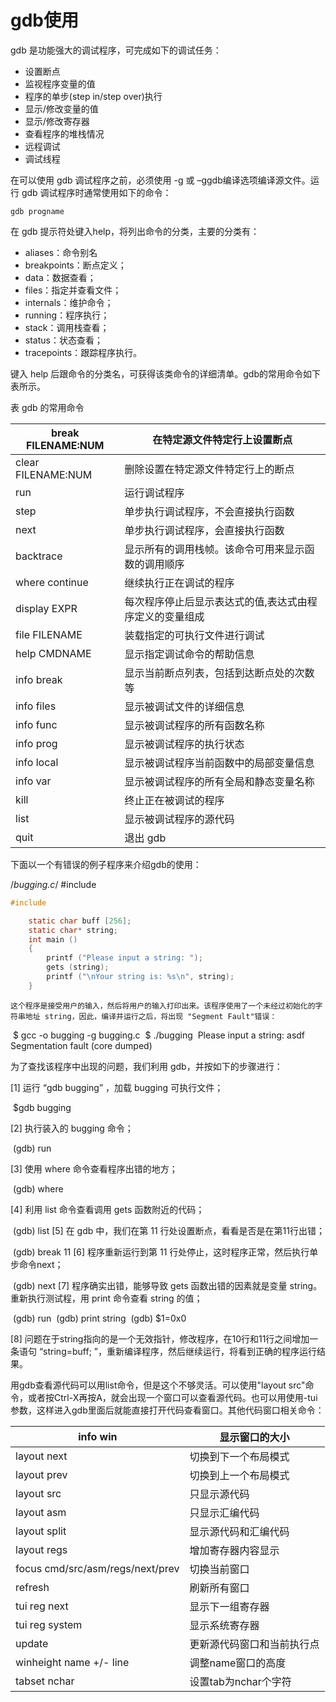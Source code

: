 # gdb使用

gdb 是功能强大的调试程序，可完成如下的调试任务：

- 设置断点
- 监视程序变量的值
- 程序的单步(step in/step over)执行
- 显示/修改变量的值
- 显示/修改寄存器
- 查看程序的堆栈情况
- 远程调试
- 调试线程

在可以使用 gdb 调试程序之前，必须使用 -g 或 –ggdb编译选项编译源文件。运行 gdb 调试程序时通常使用如下的命令：

```
gdb progname
```

在 gdb 提示符处键入help，将列出命令的分类，主要的分类有：

- aliases：命令别名
- breakpoints：断点定义；
- data：数据查看；
- files：指定并查看文件；
- internals：维护命令；
- running：程序执行；
- stack：调用栈查看；
- status：状态查看；
- tracepoints：跟踪程序执行。

键入 help 后跟命令的分类名，可获得该类命令的详细清单。gdb的常用命令如下表所示。

表 gdb 的常用命令

| break FILENAME:NUM | 在特定源文件特定行上设置断点                            |
| ------------------ | ------------------------------------------------------- |
| clear FILENAME:NUM | 删除设置在特定源文件特定行上的断点                      |
| run                | 运行调试程序                                            |
| step               | 单步执行调试程序，不会直接执行函数                      |
| next               | 单步执行调试程序，会直接执行函数                        |
| backtrace          | 显示所有的调用栈帧。该命令可用来显示函数的调用顺序      |
| where continue     | 继续执行正在调试的程序                                  |
| display EXPR       | 每次程序停止后显示表达式的值,表达式由程序定义的变量组成 |
| file FILENAME      | 装载指定的可执行文件进行调试                            |
| help CMDNAME       | 显示指定调试命令的帮助信息                              |
| info break         | 显示当前断点列表，包括到达断点处的次数等                |
| info files         | 显示被调试文件的详细信息                                |
| info func          | 显示被调试程序的所有函数名称                            |
| info prog          | 显示被调试程序的执行状态                                |
| info local         | 显示被调试程序当前函数中的局部变量信息                  |
| info var           | 显示被调试程序的所有全局和静态变量名称                  |
| kill               | 终止正在被调试的程序                                    |
| list               | 显示被调试程序的源代码                                  |
| quit               | 退出 gdb                                                |

 下面以一个有错误的例子程序来介绍gdb的使用：



/*bugging.c*/     #include 

```c
#include     

    static char buff [256];
    static char* string;
    int main ()
    {
        printf ("Please input a string: ");
        gets (string);
        printf ("\nYour string is: %s\n", string);
    }
```





 ```
这个程序是接受用户的输入，然后将用户的输入打印出来。该程序使用了一个未经过初始化的字符串地址 string，因此，编译并运行之后，将出现 "Segment Fault"错误：
 ```

​    $ gcc -o bugging -g  bugging.c
​    $ ./bugging
​    Please input a string: asdf
​    Segmentation fault (core dumped)

为了查找该程序中出现的问题，我们利用 gdb，并按如下的步骤进行：

[1] 运行 “gdb bugging” ，加载 bugging 可执行文件；

​    $gdb bugging 

[2] 执行装入的 bugging 命令；

​    (gdb) run

[3] 使用 where 命令查看程序出错的地方；

​    (gdb) where

[4] 利用 list 命令查看调用 gets 函数附近的代码；

​    (gdb) list
[5] 在 gdb 中，我们在第 11 行处设置断点，看看是否是在第11行出错；

​    (gdb) break 11
[6] 程序重新运行到第 11 行处停止，这时程序正常，然后执行单步命令next；

​    (gdb) next
[7] 程序确实出错，能够导致 gets 函数出错的因素就是变量 string。重新执行测试程，用 print 命令查看 string 的值；

​    (gdb) run
​    (gdb) print string
​    (gdb) $1=0x0

[8] 问题在于string指向的是一个无效指针，修改程序，在10行和11行之间增加一条语句 “string=buff; ”，重新编译程序，然后继续运行，将看到正确的程序运行结果。

用gdb查看源代码可以用list命令，但是这个不够灵活。可以使用"layout src"命令，或者按Ctrl-X再按A，就会出现一个窗口可以查看源代码。也可以用使用-tui参数，这样进入gdb里面后就能直接打开代码查看窗口。其他代码窗口相关命令：

| info win                         | 显示窗口的大小             |
| -------------------------------- | -------------------------- |
| layout next                      | 切换到下一个布局模式       |
| layout prev                      | 切换到上一个布局模式       |
| layout src                       | 只显示源代码               |
| layout asm                       | 只显示汇编代码             |
| layout split                     | 显示源代码和汇编代码       |
| layout regs                      | 增加寄存器内容显示         |
| focus cmd/src/asm/regs/next/prev | 切换当前窗口               |
| refresh                          | 刷新所有窗口               |
| tui reg next                     | 显示下一组寄存器           |
| tui reg system                   | 显示系统寄存器             |
| update                           | 更新源代码窗口和当前执行点 |
| winheight name +/- line          | 调整name窗口的高度         |
| tabset nchar                     | 设置tab为nchar个字符       |